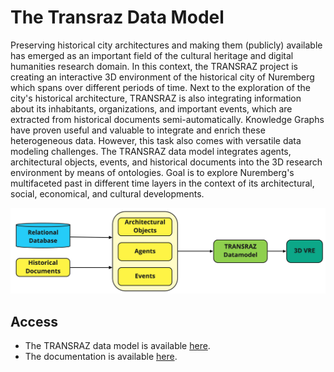# The Transraz Data Model

Preserving historical city architectures and making them (publicly) available has emerged as an important field of the cultural heritage and digital humanities research domain. In this context, the TRANSRAZ project is creating an interactive 3D environment of the historical city of Nuremberg which spans over different periods of time. Next to the exploration of the city's historical architecture, TRANSRAZ is also integrating information about its inhabitants, organizations, and important events, which are extracted from historical documents semi-automatically. Knowledge Graphs have proven useful and valuable to integrate and enrich these heterogeneous data. However, this task also comes with versatile data modeling challenges. The TRANSRAZ data model integrates agents, architectural objects, events, and historical documents into the 3D research environment by means of ontologies. Goal is to explore Nuremberg's multifaceted past in different time layers in the context of its architectural, social, economical, and cultural developments.

![alt text](https://github.com/ISE-FIZKarlsruhe/Transraz/blob/main/TRANSRAZDataModel/DataModel_workflow.jpg)

## Access

- The TRANSRAZ data model is available [here](https://github.com/ISE-FIZKarlsruhe/Transraz/blob/main/TRANSRAZDataModel/transraz_datamodel.ttl). 
- The documentation is available [here](https://ise-fizkarlsruhe.github.io/Transraz/datamodel).
